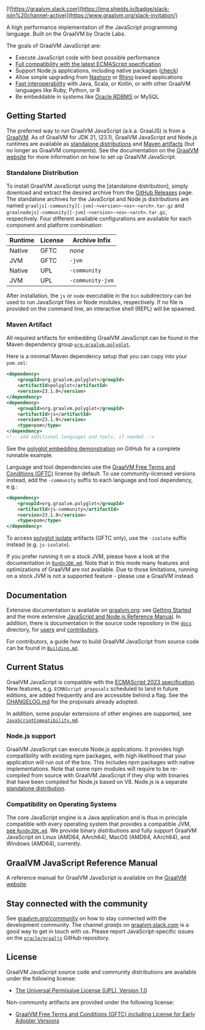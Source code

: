 [![https://graalvm.slack.com](https://img.shields.io/badge/slack-join%20channel-active)](https://www.graalvm.org/slack-invitation/)

A high performance implementation of the JavaScript programming language.
Built on the GraalVM by Oracle Labs.

The goals of GraalVM JavaScript are:

* Execute JavaScript code with best possible performance
* [Full compatibility with the latest ECMAScript specification](docs/user/JavaScriptCompatibility.md)
* Support Node.js applications, including native packages ([check](https://www.graalvm.org/compatibility/))
* Allow simple upgrading from [Nashorn](docs/user/NashornMigrationGuide.md) or [Rhino](docs/user/RhinoMigrationGuide.md) based applications
* [Fast interoperability](https://www.graalvm.org/reference-manual/polyglot-programming/) with Java, Scala, or Kotlin, or with other GraalVM languages like Ruby, Python, or R
* Be embeddable in systems like [Oracle RDBMS](https://labs.oracle.com/pls/apex/f?p=LABS:project_details:0:15) or MySQL


## Getting Started
The preferred way to run GraalVM JavaScript (a.k.a. GraalJS) is from a [GraalVM](https://www.graalvm.org/downloads/).
As of GraalVM for JDK 21, (23.1), GraalVM JavaScript and Node.js runtimes are available as [standalone distributions](https://github.com/oracle/graaljs/releases) and [Maven artifacts](https://central.sonatype.com/artifact/org.graalvm.polyglot/js) (but no longer as GraalVM components).
See the documentation on the [GraalVM website](https://www.graalvm.org/latest/reference-manual/js/) for more information on how to set up GraalVM JavaScript.

### Standalone Distribution
To install GraalVM JavaScript using the [standalone distribution], simply download and extract the desired archive from the [GitHub Releases](https://github.com/oracle/graaljs/releases) page.
The standalone archives for the JavaScript and Node.js distributions are named `graaljs[-community][-jvm]-<version>-<os>-<arch>.tar.gz` and `graalnodejs[-community][-jvm]-<version>-<os>-<arch>.tar.gz`, respectively.
Four different available configurations are available for each component and platform combination:

| Runtime      | License | Archive Infix    |
| -------------| ------- | ---------------- |
| Native       | GFTC    | _none_           |
| JVM          | GFTC    | `-jvm`           |
| Native       | UPL     | `-community`     |
| JVM          | UPL     | `-community-jvm` |

After installation, the `js` or `node` executable in the `bin` subdirectory can be used to run JavaScript files or Node modules, respectively.
If no file is provided on the command line, an interactive shell (REPL) will be spawned.

### Maven Artifact
All required artifacts for embedding GraalVM JavaScript can be found in the Maven dependency group [`org.graalvm.polyglot`](https://central.sonatype.com/namespace/org.graalvm.polyglot).

Here is a minimal Maven dependency setup that you can copy into your `pom.xml`:
```xml
<dependency>
	<groupId>org.graalvm.polyglot</groupId>
	<artifactId>polyglot</artifactId>
	<version>23.1.0</version>
</dependency>
<dependency>
	<groupId>org.graalvm.polyglot</groupId>
	<artifactId>js</artifactId>
	<version>23.1.0</version>
	<type>pom</type>
</dependency>
<!-- add additional languages and tools, if needed -->
```

See the [polyglot embedding demonstration](https://github.com/graalvm/polyglot-embedding-demo) on GitHub for a complete runnable example.

Language and tool dependencies use the [GraalVM Free Terms and Conditions (GFTC)](https://www.oracle.com/downloads/licenses/graal-free-license.html) license by default.
To use community-licensed versions instead, add the `-community` suffix to each language and tool dependency, e.g.:
```xml
<dependency>
	<groupId>org.graalvm.polyglot</groupId>
	<artifactId>js-community</artifactId>
	<version>23.1.0</version>
	<type>pom</type>
</dependency>
```
To access [polyglot isolate](https://www.graalvm.org/latest/reference-manual/embed-languages/#polyglot-isolates) artifacts (GFTC only), use the `-isolate` suffix instead (e.g. `js-isolate`).

If you prefer running it on a stock JVM, please have a look at the documentation in [`RunOnJDK.md`](https://github.com/graalvm/graaljs/blob/master/docs/user/RunOnJDK.md).
Note that in this mode many features and optimizations of GraalVM are not available.
Due to those limitations, running on a stock JVM is not a supported feature - please use a GraalVM instead.

## Documentation

Extensive documentation is available on [graalvm.org](https://www.graalvm.org/): see [Getting Started](https://www.graalvm.org/docs/getting-started/) and the more extensive [JavaScript and Node.js Reference Manual](https://www.graalvm.org/reference-manual/js/).
In addition, there is documentation in the source code repository in the [`docs`](https://github.com/graalvm/graaljs/tree/master/docs) directory, for [users](https://github.com/graalvm/graaljs/tree/master/docs/user) and [contributors](https://github.com/graalvm/graaljs/tree/master/docs/contributor).

For contributors, a guide how to build GraalVM JavaScript from source code can be found in [`Building.md`](https://github.com/graalvm/graaljs/tree/master/docs/Building.md).

## Current Status

GraalVM JavaScript is compatible with the [ECMAScript 2023 specification](https://262.ecma-international.org/14.0/).
New features, e.g. `ECMAScript proposals` scheduled to land in future editions, are added frequently and are accessible behind a flag.
See the [CHANGELOG.md](https://github.com/graalvm/graaljs/tree/master/CHANGELOG.md) for the proposals already adopted.

In addition, some popular extensions of other engines are supported, see [`JavaScriptCompatibility.md`](https://github.com/graalvm/graaljs/tree/master/docs/user/JavaScriptCompatibility.md).

### Node.js support

GraalVM JavaScript can execute Node.js applications.
It provides high compatibility with existing npm packages, with high likelihood that your application will run out of the box.
This includes npm packages with native implementations.
Note that some npm modules will require to be re-compiled from source with GraalVM JavaScript if they ship with binaries that have been compiled for Node.js based on V8.
Node.js is a separate [standalone distribution](#standalone-distribution).

### Compatibility on Operating Systems

The core JavaScript engine is a Java application and is thus in principle compatible with every operating system that provides a compatible JVM, [see `RunOnJDK.md`](https://github.com/graalvm/graaljs/tree/master/docs/user/RunOnJDK.md).
We provide binary distributions and fully support GraalVM JavaScript on Linux (AMD64, AArch64), MacOS (AMD64, AArch64), and Windows (AMD64), currently.

## GraalVM JavaScript Reference Manual

A reference manual for GraalVM JavaScript is available on the [GraalVM website](https://www.graalvm.org/reference-manual/js/).

## Stay connected with the community

See [graalvm.org/community](https://www.graalvm.org/community/) on how to stay connected with the development community.
The channel _graaljs_ on [graalvm.slack.com](https://www.graalvm.org/slack-invitation) is a good way to get in touch with us.
Please report JavaScript-specific issues on the [`oracle/graaljs`](https://github.com/oracle/graaljs/) GitHub repository.

## License

GraalVM JavaScript source code and community distributions are available under the following license:

* [The Universal Permissive License (UPL), Version 1.0](https://opensource.org/licenses/UPL)

Non-community artifacts are provided under the following license:

* [GraalVM Free Terms and Conditions (GFTC) including License for Early Adopter Versions](https://www.oracle.com/downloads/licenses/graal-free-license.html)

